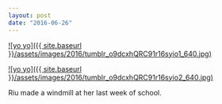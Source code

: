```yaml
---
layout: post
date: "2016-06-26"
---
```


[![yo yo]({{ site.baseurl }}/assets/images/2016/tumblr_o9dcxhQRC91r16syio1_640.jpg)](https://mananamanana.com/ohpiglet/wp-content/uploads/2016/06/tumblr_o9dcxhQRC91r16syio1_640.jpg)

[![yo yo]({{ site.baseurl }}/assets/images/2016/tumblr_o9dcxhQRC91r16syio2_640.jpg)](https://mananamanana.com/ohpiglet/wp-content/uploads/2016/06/tumblr_o9dcxhQRC91r16syio2_640.jpg)

Riu made a windmill at her last week of school.
